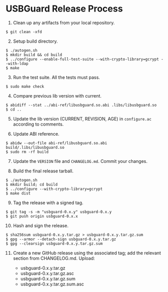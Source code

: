 # USBGuard Release Process

1. Clean up any artifacts from your local repository.

```
$ git clean -xfd
```

2. Setup build directory.

```
$ ./autogen.sh
$ mkdir build && cd build
$ ../configure --enable-full-test-suite --with-crypto-library=gcrypt --with-ldap
$ make
```

3. Run the test suite. All the tests must pass.

```
$ sudo make check
```

4. Compare previous lib version with current.

```
$ abidiff --stat ../abi-ref/libusbguard.so.abi .libs/libusbguard.so
$ cd ..
```

5. Update the lib version (CURRENT, REVISION, AGE) in `configure.ac` according to comments.

6. Update ABI reference.

```
$ abidw --out-file abi-ref/libusbguard.so.abi build/.libs/libusbguard.so
$ sudo rm -rf build
```

7. Update the `VERSION` file and `CHANGELOG.md`. Commit your changes.

8. Build the final release tarball.

```
$ ./autogen.sh
$ mkdir build; cd build
$ ../configure --with-crypto-library=gcrypt
$ make dist
```

9. Tag the release with a signed tag.

```
$ git tag -s -m "usbguard-0.x.y" usbguard-0.x.y
$ git push origin usbguard-0.x.x
```

10. Hash and sign the release.

```
$ sha256sum usbguard-0.x.y.tar.gz > usbguard-0.x.y.tar.gz.sum
$ gpg --armor --detach-sign usbguard-0.x.y.tar.gz
$ gpg --clearsign usbguard-0.x.y.tar.gz.sum
```

11. Create a new GitHub release using the associated tag; add the relevant section from CHANGELOG.md. Upload:

    * usbguard-0.x.y.tar.gz
    * usbguard-0.x.y.tar.gz.asc
    * usbguard-0.x.y.tar.gz.sum
    * usbguard-0.x.y.tar.gz.sum.asc
